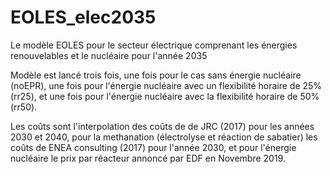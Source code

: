 # EOLES_elec2035
Le modèle EOLES pour le secteur électrique comprenant les énergies renouvelables et le nucléaire pour l'année 2035

Modèle est lancé trois fois, une fois pour le cas sans énergie nucléaire (noEPR), une fois pour l'énergie nucléaire avec un flexibilité
horaire de 25% (rr25), et une fois pour l'énergie nucléaire avec la flexibilité horaire de 50% (rr50).

Les coûts sont l'interpolation des coûts de de JRC (2017) pour les années 2030 et 2040, 
pour la methanation (électrolyse et réaction de sabatier) les coûts de ENEA consulting (2017) pour l'année 2030,
et pour l'énergie nucléaire le prix par réacteur annoncé par EDF en Novembre 2019.
